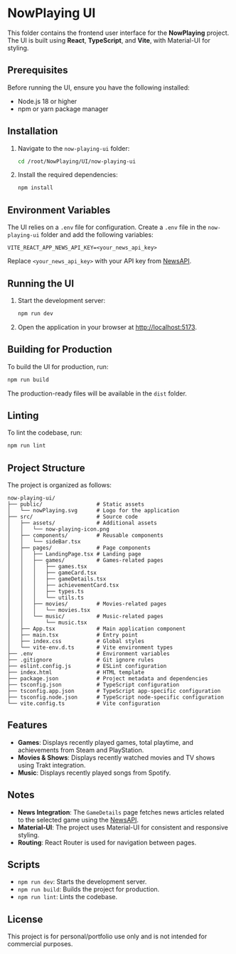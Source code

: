# NowPlaying UI

This folder contains the frontend user interface for the **NowPlaying** project. The UI is built using **React**, **TypeScript**, and **Vite**, with Material-UI for styling.

## Prerequisites

Before running the UI, ensure you have the following installed:

- Node.js 18 or higher
- npm or yarn package manager

## Installation

1. Navigate to the `now-playing-ui` folder:

   ```bash
   cd /root/NowPlaying/UI/now-playing-ui
   ```

2. Install the required dependencies:

   ```bash
   npm install
   ```

## Environment Variables

The UI relies on a `.env` file for configuration. Create a `.env` file in the `now-playing-ui` folder and add the following variables:

```env
VITE_REACT_APP_NEWS_API_KEY=<your_news_api_key>
```

Replace `<your_news_api_key>` with your API key from [NewsAPI](https://newsapi.org/).

## Running the UI

1. Start the development server:

   ```bash
   npm run dev
   ```

2. Open the application in your browser at [http://localhost:5173](http://localhost:5173).

## Building for Production

To build the UI for production, run:

```bash
npm run build
```

The production-ready files will be available in the `dist` folder.

## Linting

To lint the codebase, run:

```bash
npm run lint
```

## Project Structure

The project is organized as follows:

```
now-playing-ui/
├── public/                 # Static assets
│   └── nowPlaying.svg      # Logo for the application
├── src/                    # Source code
│   ├── assets/             # Additional assets
│   │   └── now-playing-icon.png
│   ├── components/         # Reusable components
│   │   └── sideBar.tsx
│   ├── pages/              # Page components
│   │   ├── LandingPage.tsx # Landing page
│   │   ├── games/          # Games-related pages
│   │   │   ├── games.tsx
│   │   │   ├── gameCard.tsx
│   │   │   ├── gameDetails.tsx
│   │   │   ├── achievementCard.tsx
│   │   │   ├── types.ts
│   │   │   └── utils.ts
│   │   ├── movies/         # Movies-related pages
│   │   │   └── movies.tsx
│   │   └── music/          # Music-related pages
│   │       └── music.tsx
│   ├── App.tsx             # Main application component
│   ├── main.tsx            # Entry point
│   ├── index.css           # Global styles
│   └── vite-env.d.ts       # Vite environment types
├── .env                    # Environment variables
├── .gitignore              # Git ignore rules
├── eslint.config.js        # ESLint configuration
├── index.html              # HTML template
├── package.json            # Project metadata and dependencies
├── tsconfig.json           # TypeScript configuration
├── tsconfig.app.json       # TypeScript app-specific configuration
├── tsconfig.node.json      # TypeScript node-specific configuration
└── vite.config.ts          # Vite configuration
```

## Features

- **Games**: Displays recently played games, total playtime, and achievements from Steam and PlayStation.
- **Movies & Shows**: Displays recently watched movies and TV shows using Trakt integration.
- **Music**: Displays recently played songs from Spotify.

## Notes

- **News Integration**: The `GameDetails` page fetches news articles related to the selected game using the [NewsAPI](https://newsapi.org/).
- **Material-UI**: The project uses Material-UI for consistent and responsive styling.
- **Routing**: React Router is used for navigation between pages.

## Scripts

- `npm run dev`: Starts the development server.
- `npm run build`: Builds the project for production.
- `npm run lint`: Lints the codebase.

## License

This project is for personal/portfolio use only and is not intended for commercial purposes.
